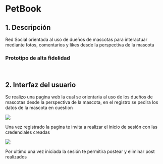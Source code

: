 # PetBook

## 1. Descripción

Red Social orientada al uso de dueños de mascotas para interactuar mediante fotos, comentarios y likes desde la perspectiva de la mascota

### Prototipo de alta fidelidad

<img class="Prototipo1" src="images/PrototipoAltaFidelidad1.png" alt="">

<img class="Prototipo2" src="images/PrototipoAltaFidelidad2.png" alt="">

<img class="Prototipo3" src="images/PrototipoAltaFidelidad3.png" alt="">

## 2. Interfaz del usuario

Se realizo una pagina web la cual se orientaria al uso de los dueños de mascotas desde la perspectiva de la mascota, en el registro se pedira los datos de la mascota en cuestion

<img src="Registro.png">

Una vez registrado la pagina te invita a realizar el inicio de sesión con las credenciales creadas

<img src="Login.png">

Por ultimo una vez iniciada la sesión te permitira postear y eliminar post realizados 

<img class="Muro" src="images/Muro.png" alt="">
